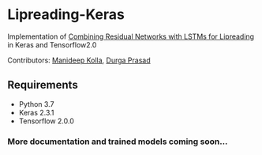 # Lipreading-Keras
Implementation of [Combining Residual Networks with LSTMs for Lipreading](https://arxiv.org/abs/1703.04105) in Keras and Tensorflow2.0

Contributors: [Manideep Kolla](https://github.com/manideep2510), [Durga Prasad](https://github.com/durga-prasad1)

## Requirements

- Python 3.7
- Keras 2.3.1
- Tensorflow 2.0.0

### More documentation and trained models coming soon...
